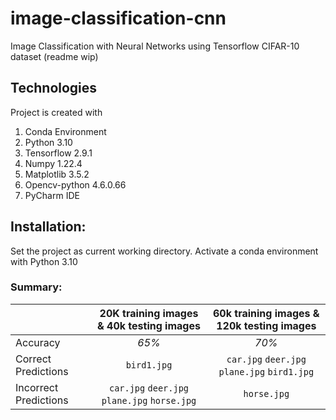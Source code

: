 # image-classification-cnn
Image Classification with Neural Networks using Tensorflow CIFAR-10 dataset
(readme wip)

## Technologies
Project is created with
  1. Conda Environment
  2. Python 3.10
  3. Tensorflow 2.9.1
  4. Numpy 1.22.4
  5. Matplotlib 3.5.2
  6. Opencv-python 4.6.0.66
  7. PyCharm IDE
## Installation:
Set the project as current working directory. Activate a conda environment with Python 3.10

### Summary:
|                       | 20K training images & 40k testing images            | 60k training images & 120k testing images |
| ------------------    |:-------------:                                      | :-----:|
| Accuracy              | *65%*                                               | *70%*       |
| Correct Predictions   | `bird1.jpg`                                         |  `car.jpg`  `deer.jpg` `plane.jpg` `bird1.jpg`  |
| Incorrect Predictions | `car.jpg`  `deer.jpg` `plane.jpg` `horse.jpg`       |  `horse.jpg` |

